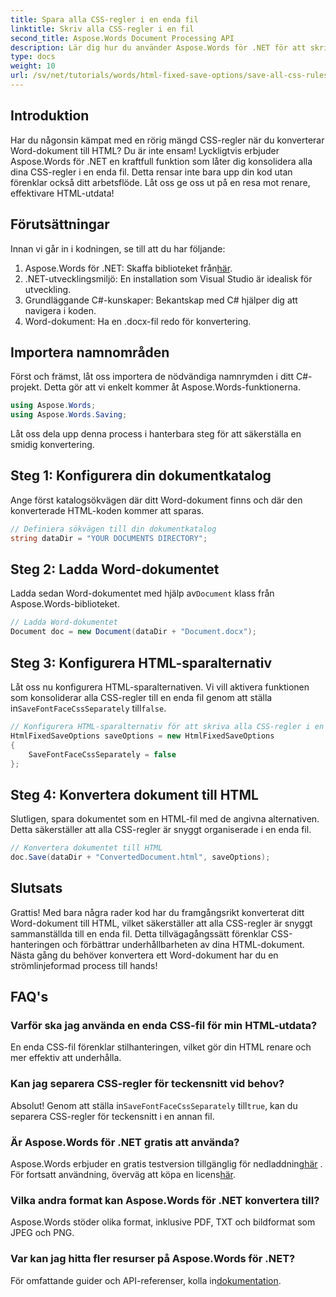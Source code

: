 ```yaml
---
title: Spara alla CSS-regler i en enda fil
linktitle: Skriv alla CSS-regler i en fil
second_title: Aspose.Words Document Processing API
description: Lär dig hur du använder Aspose.Words för .NET för att skriva alla CSS-regler till en enda fil när du sparar dokument med HtmlFixedSaveOptions. Följ denna detaljerade handledning för steg-för-steg-vägledning.
type: docs
weight: 10
url: /sv/net/tutorials/words/html-fixed-save-options/save-all-css-rules-in-single-file/
---
```

## Introduktion

Har du någonsin kämpat med en rörig mängd CSS-regler när du konverterar Word-dokument till HTML? Du är inte ensam! Lyckligtvis erbjuder Aspose.Words för .NET en kraftfull funktion som låter dig konsolidera alla dina CSS-regler i en enda fil. Detta rensar inte bara upp din kod utan förenklar också ditt arbetsflöde. Låt oss ge oss ut på en resa mot renare, effektivare HTML-utdata!

## Förutsättningar

Innan vi går in i kodningen, se till att du har följande:

1.  Aspose.Words för .NET: Skaffa biblioteket från[här](https://releases.aspose.com/words/net/).
2. .NET-utvecklingsmiljö: En installation som Visual Studio är idealisk för utveckling.
3. Grundläggande C#-kunskaper: Bekantskap med C# hjälper dig att navigera i koden.
4. Word-dokument: Ha en .docx-fil redo för konvertering.

## Importera namnområden

Först och främst, låt oss importera de nödvändiga namnrymden i ditt C#-projekt. Detta gör att vi enkelt kommer åt Aspose.Words-funktionerna.

```csharp
using Aspose.Words;
using Aspose.Words.Saving;
```

Låt oss dela upp denna process i hanterbara steg för att säkerställa en smidig konvertering.

## Steg 1: Konfigurera din dokumentkatalog

Ange först katalogsökvägen där ditt Word-dokument finns och där den konverterade HTML-koden kommer att sparas.

```csharp
// Definiera sökvägen till din dokumentkatalog
string dataDir = "YOUR DOCUMENTS DIRECTORY";
```

## Steg 2: Ladda Word-dokumentet

 Ladda sedan Word-dokumentet med hjälp av`Document` klass från Aspose.Words-biblioteket.

```csharp
// Ladda Word-dokumentet
Document doc = new Document(dataDir + "Document.docx");
```

## Steg 3: Konfigurera HTML-sparalternativ

 Låt oss nu konfigurera HTML-sparalternativen. Vi vill aktivera funktionen som konsoliderar alla CSS-regler till en enda fil genom att ställa in`SaveFontFaceCssSeparately` till`false`.

```csharp
// Konfigurera HTML-sparalternativ för att skriva alla CSS-regler i en fil
HtmlFixedSaveOptions saveOptions = new HtmlFixedSaveOptions 
{ 
    SaveFontFaceCssSeparately = false 
};
```

## Steg 4: Konvertera dokument till HTML

Slutligen, spara dokumentet som en HTML-fil med de angivna alternativen. Detta säkerställer att alla CSS-regler är snyggt organiserade i en enda fil.

```csharp
// Konvertera dokumentet till HTML
doc.Save(dataDir + "ConvertedDocument.html", saveOptions);
```

## Slutsats

Grattis! Med bara några rader kod har du framgångsrikt konverterat ditt Word-dokument till HTML, vilket säkerställer att alla CSS-regler är snyggt sammanställda till en enda fil. Detta tillvägagångssätt förenklar CSS-hanteringen och förbättrar underhållbarheten av dina HTML-dokument. Nästa gång du behöver konvertera ett Word-dokument har du en strömlinjeformad process till hands!

## FAQ's

### Varför ska jag använda en enda CSS-fil för min HTML-utdata?
En enda CSS-fil förenklar stilhanteringen, vilket gör din HTML renare och mer effektiv att underhålla.

### Kan jag separera CSS-regler för teckensnitt vid behov?
 Absolut! Genom att ställa in`SaveFontFaceCssSeparately` till`true`, kan du separera CSS-regler för teckensnitt i en annan fil.

### Är Aspose.Words för .NET gratis att använda?
 Aspose.Words erbjuder en gratis testversion tillgänglig för nedladdning[här](https://releases.aspose.com/) . För fortsatt användning, överväg att köpa en licens[här](https://purchase.aspose.com/buy).

### Vilka andra format kan Aspose.Words för .NET konvertera till?
Aspose.Words stöder olika format, inklusive PDF, TXT och bildformat som JPEG och PNG.

### Var kan jag hitta fler resurser på Aspose.Words för .NET?
 För omfattande guider och API-referenser, kolla in[dokumentation](https://reference.aspose.com/words/net/).
